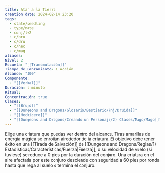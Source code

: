 ```yaml
---
title: Atar a la Tierra
creation date: 2024-02-14 23:20
tags:
  - state/seedling
  - type/note
  - conj/lv2
  - c/bru
  - c/dru
  - c/hec
  - c/mag
aliases: 
Nivel: 2
Escuela: "[[Transmutación]]"
Tiempo_de_Lanzamiento: 1 acción
Alcance: "300"
Componente:
  - "[[Verbal]]"
Duración: 1 minuto
Ritual: 
Concentración: true
Clases:
  - "[[Brujo]]"
  - "[[Dungeons and Dragons/Glosario/Bestiario/Pnj/Druida]]"
  - "[[Hechicero]]"
  - "[[Dungeons and Dragons/Creando un Personaje/2) Clases/Mago/Mago]]"
---
```

Elige una criatura que puedas ver dentro del alcance. Tiras amarillas de energía mágica se enrollan alrededor de la criatura. El objetivo debe tener éxito en una [[Tirada de Salvación]] de [[Dungeons and Dragons/Reglas/1) Estadisticas/Características/Fuerza|Fuerza]], o su velocidad de vuelo (si tuviese) se reduce a 0 pies por la duración del conjuro. Una criatura en el aire afectada por este conjuro desciende con seguridad a 60 pies por ronda hasta que llega al suelo o termina el conjuro.
